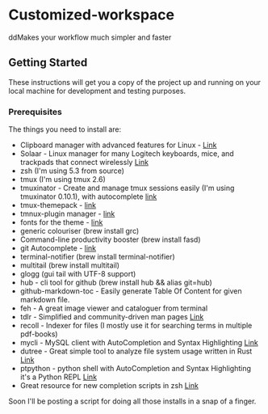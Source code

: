 # Customized-workspace

ddMakes your workflow much simpler and faster

## Getting Started

These instructions will get you a copy of the project up and running on your local machine for development and testing purposes.

### Prerequisites

The things you need to install are:
- Clipboard manager with advanced features for Linux - [Link](https://github.com/hluk/CopyQ)
- Solaar -  Linux manager for many Logitech keyboards, mice, and trackpads that connect wirelessly
            [Link](https://github.com/pwr-Solaar/Solaar)
- zsh (I'm using 5.3 from source)
- tmux (I'm using tmux 2.6)
- tmuxinator - Create and manage tmux sessions easily (I'm using tmuxinator 0.10.1),
               with autocomplete [link](https://github.com/tmuxinator/tmuxinator/blob/master/completion/tmuxinator.zsh)
- tmux-themepack - [link](https://github.com/jimeh/tmux-themepack)
- tmnux-plugin manager - [link](https://github.com/tmux-plugins/tpm)
- fonts for the theme - [link](https://github.com/powerline/fonts)
- generic colouriser (brew install grc)
- Command-line productivity booster (brew install fasd)
- git Autocomplete - [link](https://raw.githubusercontent.com/git/git/master/contrib/completion/git-completion.zsh)
- terminal-notifier (brew install terminal-notifier)
- multitail (brew install multitail)
- glogg (gui tail with UTF-8 support)
- hub - cli tool for github (brew install hub && alias git=hub)
- github-markdown-toc - Easily generate Table Of Content for given markdown file.
- feh - A great image viewer and cataloguer from terminal
- tdlr - Simplified and community-driven man pages [Link](https://github.com/tldr-pages/tldr)
- recoll - Indexer for files (I mostly use it for searching terms in multiple pdf-books)
- mycli - MySQL client with AutoCompletion and Syntax Highlighting [Link](https://github.com/dbcli/myclip)
- dutree - Great simple tool to analyze file system usage written in Rust [Link](https://github.com/nachoparker/dutree)
- ptpython - python shell with AutoCompletion and Syntax Highlighting it's a Python REPL [Link](https://github.com/prompt-toolkit/ptpython)
- Great resource for new completion scripts in zsh [Link](https://github.com/zsh-users/zsh-completions)


Soon I'll be posting a script for doing all those installs in a snap of a finger.

